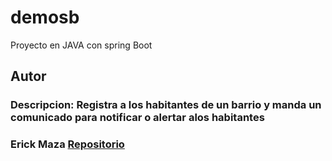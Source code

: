 # demosb
Proyecto en JAVA con spring Boot 

## Autor

### Descripcion: Registra a los habitantes de un barrio y manda un comunicado para notificar o alertar alos habitantes

### Erick Maza [Repositorio](https://github.com/bochidomz)
